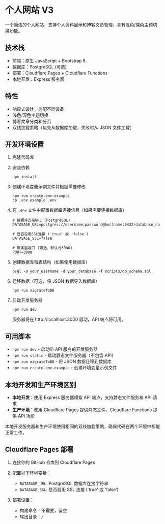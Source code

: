 # 个人网站 V3

一个简洁的个人网站，支持个人资料展示和博客文章管理，具有浅色/深色主题切换功能。

## 技术栈

- 前端：原生 JavaScript + Bootstrap 5
- 数据库：PostgreSQL (可选)
- 部署：Cloudflare Pages + Cloudflare Functions
- 本地开发：Express 服务器

## 特性

- 响应式设计，适配不同设备
- 浅色/深色主题切换
- 博客文章分类和分页
- 双线加载策略（优先从数据库加载，失败时从 JSON 文件加载）

## 开发环境设置

1. 克隆代码库
2. 安装依赖
   ```
   npm install
   ```
3. 创建环境变量示例文件并根据需要修改
   ```
   npm run create-env-example
   cp .env.example .env
   ```

4. 在 `.env` 文件中配置数据库连接信息（如果需要连接数据库）
   ```
   # 数据库连接URL (PostgreSQL)
   DATABASE_URL=postgres://username:password@hostname:5432/database_name
   
   # 是否启用SSL连接 ('true' 或 'false')
   DATABASE_SSL=false
   
   # 服务器端口 (可选，默认为3000)
   PORT=3000
   ```

5. 创建数据库和表结构（如果使用数据库）
   ```
   psql -U your_username -d your_database -f scripts/db_schema.sql
   ```

6. 迁移数据（可选，将 JSON 数据导入数据库）
   ```
   npm run migrateToDB
   ```

7. 启动开发服务器
   ```
   npm run dev
   ```
   服务器将在 http://localhost:3000 启动，API 端点将可用。

## 可用脚本

- `npm run dev` - 启动带 API 服务的开发服务器
- `npm run static` - 启动静态文件服务器（不包含 API）
- `npm run migrateToDB` - 将 JSON 数据迁移到数据库
- `npm run create-env-example` - 创建环境变量示例文件

## 本地开发和生产环境区别

- **本地开发**：使用 Express 服务器模拟 API 端点，支持静态文件服务和 API 请求
- **生产环境**：使用 Cloudflare Pages 提供静态文件，Cloudflare Functions 提供 API 功能

本地开发服务器和生产环境使用相同的双线加载策略，确保代码在两个环境中都能正常工作。

## Cloudflare Pages 部署

1. 连接你的 GitHub 仓库到 Cloudflare Pages

2. 配置以下环境变量：
   - `DATABASE_URL`: PostgreSQL 数据库连接字符串
   - `DATABASE_SSL`: 是否启用 SSL 连接 ('true' 或 'false')

3. 部署设置：
   - 构建命令：不需要，留空
   - 输出目录：`/` 